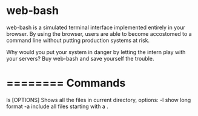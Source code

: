 web-bash
========

web-bash is a simulated terminal interface implemented entirely in your browser. By using the browser, users are able to become accostomed to a command line without putting production systems at risk.

Why would you put your system in danger by letting the intern play with your servers? Buy web-bash and save yourself the trouble.


========
Commands
========

ls [OPTIONS]
	Shows all the files in current directory,
	options: -l show long format
			 -a include all files starting with a .
				